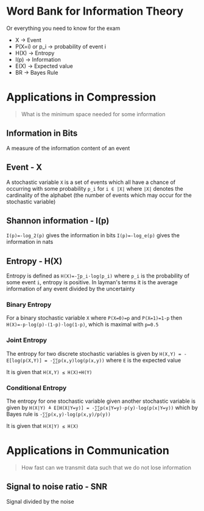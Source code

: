 # Word Bank for Information Theory

Or everything you need to know for the exam

- X -> Event
- P(X=i) or p_i -> probability of event i
- H(X) -> Entropy
- I(p) -> Information
- E(X) -> Expected value
- BR -> Bayes Rule

# Applications in Compression

> What is the minimum space needed for some information

## Information in Bits

A measure of the information content of an event

## Event - X

A stochastic variable `X` is a set of events which all have a chance of
occurring with some probability `p_i` for `i ∈ |X|` where `|X|` denotes the
cardinality of the alphabet (the number of events which may occur for the
stochastic variable)

## Shannon information - I(p)

`I(p)=-log_2(p)` gives the information in bits
`I(p)=-log_e(p)` gives the information in nats

## Entropy - H(X)

Entropy is defined as `H(X)=-∑p_i⋅log(p_i)` where `p_i` is the probability of
some event `i`, entropy is positive. In layman's terms it is the average
information of any event divided by the uncertainty

### Binary Entropy

For a binary stochastic variable `X` where `P(X=0)=p` and `P(X=1)=1-p` then
`H(X)=-p⋅log(p)-(1-p)⋅log(1-p)`, which is maximal with `p=0.5`

### Joint Entropy

The entropy for two discrete stochastic variables is given by
`H(X,Y) = -E[log(p(X,Y)] = -∑∑p(x,y)log(p(x,y))` where `E` is the expected
value

It is given that `H(X,Y) ≤ H(X)+H(Y)`

### Conditional Entropy

The entropy for one stochastic variable given another stochastic variable is
given by `H(X|Y) ≜ E[H(X|Y=y)] = -∑∑p(x|Y=y)⋅p(y)⋅log(p(x|Y=y))` which by
Bayes rule is `-∑∑p(x,y)⋅log(p(x,y)/p(y))`

It is given that `H(X|Y) ≤ H(X)`

# Applications in Communication

> How fast can we transmit data such that we do not lose information

## Signal to noise ratio - SNR

Signal divided by the noise
